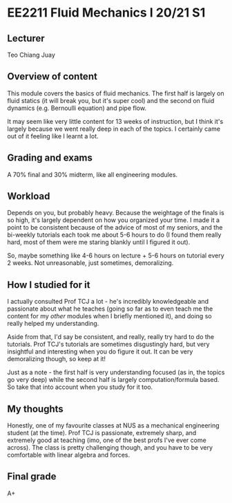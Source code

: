 # EE2211 Fluid Mechanics I 20/21 S1

## Lecturer

Teo Chiang Juay

## Overview of content

This module covers the basics of fluid mechanics. The first half is largely on fluid statics (it will break you, but it's super cool) and the second on fluid dynamics (e.g. Bernoulli equation) and pipe flow.

It may seem like very little content for 13 weeks of instruction, but I think it's largely because we went really deep in each of the topics. I certainly came out of it feeling like I learnt a lot.

## Grading and exams

A 70% final and 30% midterm, like all engineering modules.

## Workload

Depends on you, but probably heavy. Because the weightage of the finals is so high, it's largely dependent on how you organized your time. I made it a point to be consistent because of the advice of most of my seniors, and the bi-weekly tutorials each took me about 5-6 hours to do (I found them really hard, most of them were me staring blankly until I figured it out).

So, maybe something like 4-6 hours on lecture + 5-6 hours on tutorial every 2 weeks. Not unreasonable, just sometimes, demoralizing.

## How I studied for it

I actually consulted Prof TCJ a lot - he's incredibly knowledgeable and passionate about what he teaches (going so far as to even teach me the content for my _other_ modules when I briefly mentioned it), and doing so really helped my understanding.

Aside from that, I'd say be consistent, and really, really try hard to do the tutorials. Prof TCJ's tutorials are sometimes disgustingly hard, but very insightful and interesting when you do figure it out. It can be very demoralizing though, so keep at it!

Just as a note - the first half is very understanding focused (as in, the topics go very deep) while the second half is largely computation/formula based. So take that into account when you study for it too.

## My thoughts

Honestly, one of my favourite classes at NUS as a mechanical engineering student (at the time). Prof TCJ is passionate, extremely sharp, and extremely good at teaching (imo, one of the best profs I've ever come across). The class is pretty challenging though, and you have to be very comfortable with linear algebra and forces.

## Final grade

A+
